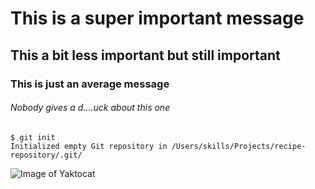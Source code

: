 # This is a super important message
## This a bit less important but still important
### This is just an average message
###### Nobody gives a d....uck about this one

```
$ git init
Initialized empty Git repository in /Users/skills/Projects/recipe-repository/.git/
```

![Image of Yaktocat](https://octodex.github.com/images/yaktocat.png)
